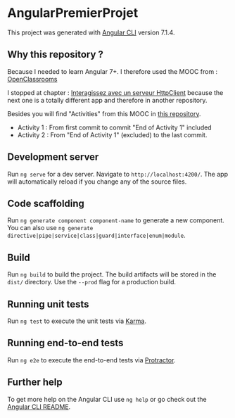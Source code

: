 # AngularPremierProjet

This project was generated with [Angular CLI](https://github.com/angular/angular-cli) version 7.1.4.

## Why this repository ?

Because I needed to learn Angular 7+.
I therefore used the MOOC from : [OpenClassrooms](https://openclassrooms.com/fr/courses/4668271-developpez-des-applications-web-avec-angular)

I stopped at chapter : [Interagissez avec un serveur HttpClient](https://openclassrooms.com/fr/courses/4668271-developpez-des-applications-web-avec-angular/5091141-interagissez-avec-un-serveur-avec-httpclient) because the next one is a totally different app and therefore in another repository.

Besides you will find "Activities" from this MOOC in [this repository](https://github.com/Nicolas-Hermet/OpenClassrooms_Angular).

- Activity 1 : From first commit to commit "End of Activity 1" included
- Activity 2 : From "End of Activity 1" (excluded) to the last commit.

## Development server

Run `ng serve` for a dev server. Navigate to `http://localhost:4200/`. The app will automatically reload if you change any of the source files.

## Code scaffolding

Run `ng generate component component-name` to generate a new component. You can also use `ng generate directive|pipe|service|class|guard|interface|enum|module`.

## Build

Run `ng build` to build the project. The build artifacts will be stored in the `dist/` directory. Use the `--prod` flag for a production build.

## Running unit tests

Run `ng test` to execute the unit tests via [Karma](https://karma-runner.github.io).

## Running end-to-end tests

Run `ng e2e` to execute the end-to-end tests via [Protractor](http://www.protractortest.org/).

## Further help

To get more help on the Angular CLI use `ng help` or go check out the [Angular CLI README](https://github.com/angular/angular-cli/blob/master/README.md).
